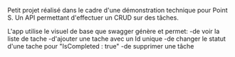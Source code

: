 Petit projet réalisé dans le cadre d'une démonstration technique pour Point S. Un API permettant d'effectuer un CRUD sur des tâches.

L'app utilise le visuel de base que swagger génère et permet:
-de voir la liste de tache
-d'ajouter une tache avec un Id unique
-de changer le statut d'une tache pour "IsCompleted : true"
-de supprimer une tâche 
